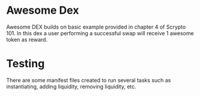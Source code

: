 # Awesome Dex

Awesome DEX builds on basic example provided in chapter 4 of Scrypto 101.
In this dex a user performing a successful swap will receive 1 awesome token as reward.

# Testing

There are some manifest files created to run several tasks such as instantiating, adding liquidity, removing liquidity, etc.


